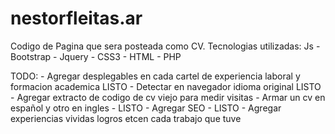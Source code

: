 # nestorfleitas.ar
Codigo de Pagina que sera posteada como CV.
Tecnologias utilizadas: Js - Bootstrap - Jquery - CSS3 - HTML - PHP



TODO: 
	- Agregar desplegables en cada cartel de experiencia laboral y formacion academica LISTO
	- Detectar en navegador idioma original LISTO
	- Agregar extracto de codigo de cv viejo para medir visitas
	- Armar un cv en español y otro en ingles - LISTO
	- Agregar SEO - LISTO
	- Agregar experiencias vividas logros etcen cada trabajo que tuve
